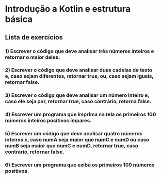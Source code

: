 # Introdução a Kotlin e estrutura básica

## Lista de exercícios

### 1) Escrever o código que deve analisar três números inteiros e retornar o maior deles.

### 2) Escrever o código que deve analisar duas cadeias de texto e, caso sejam diferentes, retornar true, ou, caso sejam iguais, retornar false.

### 3) Escrever o código que deve analisar um número inteiro e, caso ele seja par, retornar true, caso contrário, retorna false.

### 4) Escrever um programa que imprima na tela os primeiros 100 números inteiros positivos ímpares.

### 5) Escrever um código que deve analisar quatro números inteiros e, caso numA seja maior que numC e numD ou caso numB seja maior que numC e numD, retornar true, caso contrário, retornar false.

### 6) Escrever um programa que exiba os primeiros 100 números positivos.
